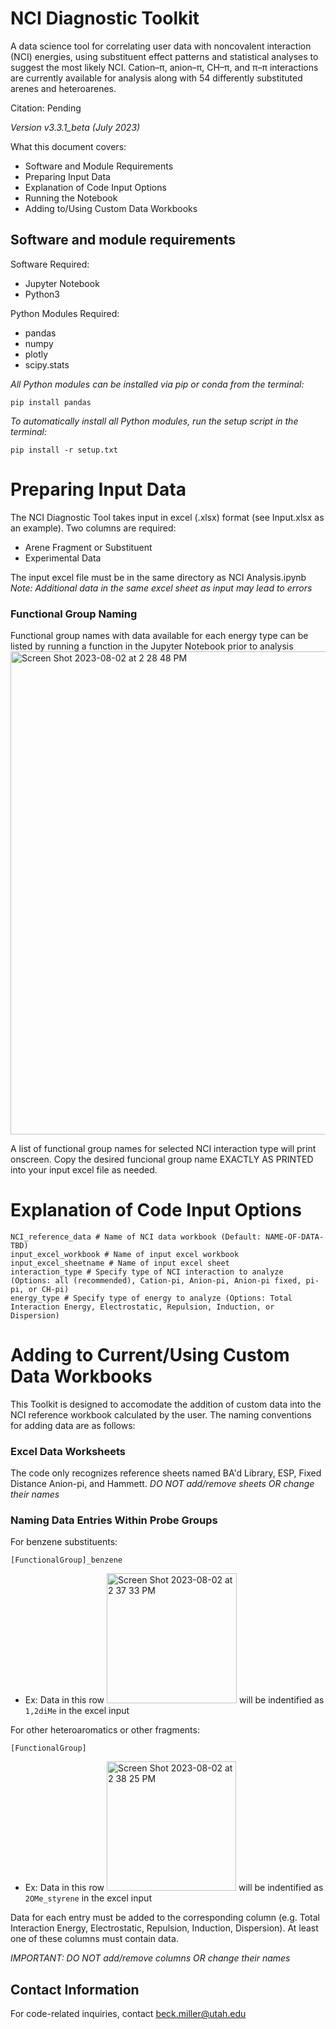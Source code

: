 # NCI Diagnostic Toolkit

A data science tool for correlating user data with noncovalent interaction (NCI) energies, using substituent effect patterns and statistical analyses to suggest the most likely NCI. Cation–π, anion–π, CH–π, and π–π interactions are currently available for analysis along with 54 differently substituted arenes and heteroarenes.

Citation: Pending

*Version v3.3.1_beta (July 2023)*

What this document covers:
 - Software and Module Requirements
 - Preparing Input Data
 - Explanation of Code Input Options
 - Running the Notebook
 - Adding to/Using Custom Data Workbooks

## Software and module requirements

Software Required:
 - Jupyter Notebook
 - Python3

Python Modules Required:
 - pandas
 - numpy
 - plotly
 - scipy.stats

*All Python modules can be installed via pip or conda from the terminal:*
```
pip install pandas
```
*To automatically install all Python modules, run the setup script in the terminal:*
```
pip install -r setup.txt
```

# Preparing Input Data

The NCI Diagnostic Tool takes input in excel (.xlsx) format (see Input.xlsx as an example). Two columns are required:
  - Arene Fragment or Substituent
  - Experimental Data

The input excel file must be in the same directory as NCI Analysis.ipynb
*Note: Additional data in the same excel sheet as input may lead to errors*

### Functional Group Naming
  
Functional group names with data available for each energy type can be listed by running a function in the Jupyter Notebook prior to analysis
<img width="773" alt="Screen Shot 2023-08-02 at 2 28 48 PM" src="https://github.com/SigmanGroup/NCI-Diagnostic-Toolkit/assets/84196711/671620f4-5a5a-4268-8463-a191b694c74e">

A list of functional group names for selected NCI interaction type will print onscreen. Copy the desired funcional group name EXACTLY AS PRINTED into your input excel file as needed.

# Explanation of Code Input Options

```
NCI_reference_data # Name of NCI data workbook (Default: NAME-OF-DATA-TBD)
input_excel_workbook # Name of input excel workbook
input_excel_sheetname # Name of input excel sheet
interaction_type # Specify type of NCI interaction to analyze (Options: all (recommended), Cation-pi, Anion-pi, Anion-pi fixed, pi-pi, or CH-pi)
energy_type # Specify type of energy to analyze (Options: Total Interaction Energy, Electrostatic, Repulsion, Induction, or Dispersion)
```

# Adding to Current/Using Custom Data Workbooks

This Toolkit is designed to accomodate the addition of custom data into the NCI reference workbook calculated by the user. The naming conventions for adding data are as follows:

### Excel Data Worksheets

The code only recognizes reference sheets named BA'd Library, ESP, Fixed Distance Anion-pi, and Hammett. 
*DO NOT add/remove sheets OR change their names*
### Naming Data Entries Within Probe Groups

For benzene substituents:
```
[FunctionalGroup]_benzene
```
  - Ex: Data in this row <img width="208" alt="Screen Shot 2023-08-02 at 2 37 33 PM" src="https://github.com/SigmanGroup/NCI-Diagnostic-Toolkit/assets/84196711/b0c38dc9-6476-4fbc-9b18-bcf4fbc460e4"> will be indentified as ```1,2diMe``` in the excel input

For other heteroaromatics or other fragments:
```
[FunctionalGroup]
```
  - Ex: Data in this row <img width="207" alt="Screen Shot 2023-08-02 at 2 38 25 PM" src="https://github.com/SigmanGroup/NCI-Diagnostic-Toolkit/assets/84196711/7d964b23-97f9-411e-a095-a27071b31e50"> will be indentified as ```2OMe_styrene``` in the excel input

Data for each entry must be added to the corresponding column (e.g. Total Interaction Energy, Electrostatic, Repulsion, Induction, Dispersion). At least one of these columns must contain data.

*IMPORTANT: DO NOT add/remove columns OR change their names*

## Contact Information

For code-related inquiries, contact beck.miller@utah.edu
